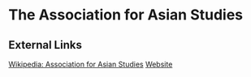 # The Association for Asian Studies



## External Links
[Wikipedia: Association for Asian Studies](https://en.wikipedia.org/wiki/Association-for-Asian-Studies)
[Website](https://www.asianstudies.org/)